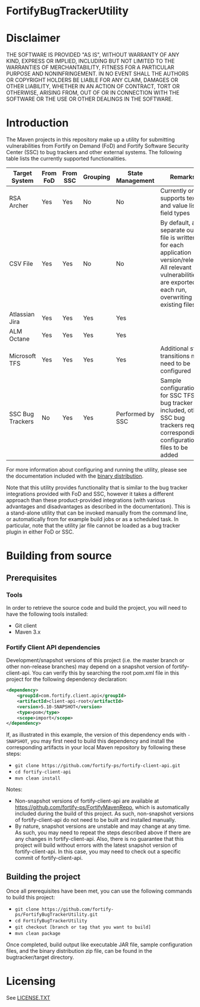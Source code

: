 # FortifyBugTrackerUtility

Disclaimer
====
THE SOFTWARE IS PROVIDED "AS IS", WITHOUT WARRANTY OF ANY 
KIND, EXPRESS OR IMPLIED, INCLUDING BUT NOT LIMITED TO THE 
WARRANTIES OF MERCHANTABILITY, FITNESS FOR A PARTICULAR 
PURPOSE AND NONINFRINGEMENT. IN NO EVENT SHALL THE 
AUTHORS OR COPYRIGHT HOLDERS BE LIABLE FOR ANY CLAIM, 
DAMAGES OR OTHER LIABILITY, WHETHER IN AN ACTION OF 
CONTRACT, TORT OR OTHERWISE, ARISING FROM, OUT OF OR IN 
CONNECTION WITH THE SOFTWARE OR THE USE OR OTHER 
DEALINGS IN THE SOFTWARE.

Introduction
====
The Maven projects in this repository make up a utility for submitting vulnerabilities from Fortify on Demand (FoD) 
and Fortify Software Security Center (SSC) to bug trackers and other external systems. The following table
lists the currently supported functionalities.

| Target System | From FoD | From SSC | Grouping | State Management | Remarks |
| ------------- | -------- | -------- |--------- | ---------------- | ------- |
| RSA Archer    | Yes      | Yes      | No       | No               | Currently only supports text and value list field types |
| CSV File      | Yes      | Yes      | No       | No               | By default, a separate output file is written for each application version/release. All relevant vulnerabilities are exported on each run, overwriting any existing files |
| Atlassian Jira | Yes     | Yes      | Yes      | Yes              | |
| ALM Octane     | Yes     | Yes      | Yes      | Yes              | |
| Microsoft TFS  | Yes     | Yes      | Yes      | Yes              | Additional state transitions may need to be configured |
| SSC Bug Trackers | No    | Yes      | Yes      | Performed by SSC | Sample configuration for SSC TFS bug tracker included, other SSC bug trackers require corresponding configuration files to be added |

For more information about configuring and running the utility, please see the documentation included with the [binary distribution](https://github.com/fortify-ps/FortifyBugTrackerUtility/releases).

Note that this utility provides functionality that is similar to the bug tracker integrations
provided with FoD and SSC, however it takes a different approach than these product-provided 
integrations (with various advantages and disadvantages as described in the documentation).
This is a stand-alone utility that can be invoked manually from the command line, or automatically 
from for example build jobs or as a scheduled task. In particular, note that the utility jar file 
cannot be loaded as a bug tracker plugin in either FoD or SSC.


Building from source
====

Prerequisites
----

### Tools
In order to retrieve the source code and build the project, you will need to have the following tools installed:

* Git client
* Maven 3.x

### Fortify Client API dependencies
Development/snapshot versions of this project (i.e. the master branch or other non-release branches) may depend on
a snapshot version of fortify-client-api. You can verify this by searching the root pom.xml file in this project 
for the following dependency declaration:

```xml
<dependency>
	<groupId>com.fortify.client.api</groupId>
	<artifactId>client-api-root</artifactId>
	<version>5.10-SNAPSHOT</version>
	<type>pom</type>
	<scope>import</scope>
</dependency>
```

If, as illustrated in this example, the version of this dependency ends with `-SNAPSHOT`, you may first need to 
build this dependency and install the corresponding artifacts in your local Maven repository by following these steps:

* `git clone https://github.com/fortify-ps/fortify-client-api.git`
* `cd fortify-client-api`
* `mvn clean install`

Notes:

* Non-snapshot versions of fortify-client-api are available at https://github.com/fortify-ps/FortifyMavenRepo,
  which is automatically included during the build of this project. As such, non-snapshot versions of 
  fortify-client-api do not need to be built and installed manually.
* By nature, snapshot versions are unstable and may change at any time. As such, you may need to repeat the
  steps described above if there are any changes in fortify-client-api. Also, there is no guarantee that this 
  project will build without errors with the latest snapshot version of fortify-client-api. In this case, you 
  may need to check out a specific commit of fortify-client-api. 
  
Building the project
----
Once all prerequisites have been met, you can use the following commands to build this project:

* `git clone https://github.com/fortify-ps/FortifyBugTrackerUtility.git`
* `cd FortifyBugTrackerUtility`
* `git checkout [branch or tag that you want to build]`
* `mvn clean package`

Once completed, build output like executable JAR file, sample configuration files, and the 
binary distribution zip file, can be found in the bugtracker/target directory.


# Licensing

See [LICENSE.TXT](LICENSE.TXT)


